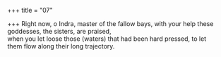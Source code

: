 +++
title = "07"

+++
Right now, o Indra, master of the fallow bays, with your help these  goddesses, the sisters, are praised,  
when you let loose those (waters) that had been hard pressed, to let  
them flow along their long trajectory.  